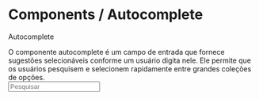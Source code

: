 # Components / Autocomplete
<div class="bling-form mdc-layout-grid mdc-layout-grid__inner">
	<div class="mdc-layout-grid__cell--span-12">
		<p>Autocomplete</p>
	</div>
	<div class="explicacao mdc-layout-grid__cell--span-12">
		O componente autocomplete é um campo de entrada que fornece sugestões selecionáveis
		conforme um usuário digita nele. Ele permite que os usuários pesquisem e selecionem rapidamente
		entre grandes coleções de opções.
	</div>
	<div class="styleh4 mdc-layout-grid__cell mdc-layout-grid__cell--span-5">
		<div class="align-imput-icons">
			<input class="input_text" type="text" name="pesquisar" id="pesquisar" maxlength="50" autocomplete="on" placeholder="Pesquisar" required>
			<span class="icon icon-search"></span>
		</div>
	</div>
</div>